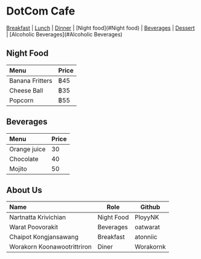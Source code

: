 # DotCom Cafe

[Breakfast](#Breakfast) | [Lunch](#Lunch) | [Dinner](#Dinner) | [Night food](#Night food) | [Beverages](#Beverages) | [Dessert](#Dessert) | [Alcoholic Beverages](#Alcoholic Beverages)

## Night Food
| Menu               | Price|
|:-------------------------|----------|
| Banana Fritters          | ฿45       |
| Cheese Ball              | ฿35       |
| Popcorn                  | ฿55       |

## Beverages 

| Menu                 | Price|
|:-------------------------|----------|
| Orange juice               | 30    |
| Chocolate              |  40     |
| Mojito               | 50      |


## About Us

| Name      | Role      | Github          |
|:----------|-----------|-----------------|
| Nartnatta Krivichian | Night Food | PloyyNK |
| Warat Poovorakit | Beverages | oatwarat |
| Chaipot Kongjansawang | Breakfast | atonniic |
| Worakorn Koonawootrittriron | Diner | Worakornk |


